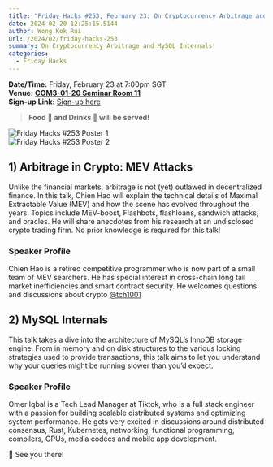 ```yaml
---
title: "Friday Hacks #253, February 23: On Cryptocurrency Arbitrage and MySQL Internals"
date: 2024-02-20 12:25:15.5144
author: Wong Kok Rui
url: /2024/02/friday-hacks-253
summary: On Cryptocurrency Arbitrage and MySQL Internals!
categories:
  - Friday Hacks
---
```


**Date/Time:** Friday, February 23 at 7:00pm SGT<br />
**Venue:** [**COM3-01-20 Seminar Room 11**](https://maps.app.goo.gl/ZLYgaKX8dL4uJjFc7)<br />
**Sign-up Link:** [Sign-up here](https://hckr.cc/fh-253-signup)<br />

> **Food 🍕 and Drinks 🧋 will be served!**

<img src="/img/2024/fh/253-1.jpg" alt="Friday Hacks #253 Poster 1" /><br />
<img src="/img/2024/fh/253-2.jpg" alt="Friday Hacks #253 Poster 2" /><br />

## 1) Arbitrage in Crypto: MEV Attacks

Unlike the financial markets, arbitrage is not (yet) outlawed in decentralized finance. In this talk, Chien Hao will explain the technical details of Maximal Extractable Value (MEV) and how the scene has evolved throughout the years. Topics include MEV-boost, Flashbots, flashloans, sandwich attacks, and oracles. He will share anecdotes from his research at an undisclosed crypto trading firm. No prior knowledge is required for this talk!

### Speaker Profile

Chien Hao is a retired competitive programmer who is now part of a small team of MEV searchers. He has special interest in cross-chain long tail market inefficiencies and smart contract security. He welcomes questions and discussions about crypto [@tch1001](https://t.me/)

## 2) MySQL Internals

This talk takes a dive into the architecture of MySQL’s InnoDB storage engine. From in memory and on disk structures to the various locking strategies used to provide transactions, this talk aims to let you understand why your queries might be running slower than you’d expect.

### Speaker Profile

Omer Iqbal is a Tech Lead Manager at Tiktok, who is a full stack engineer with a passion for building scalable distributed systems and optimizing system performance. He gets very excited in discussions around distributed consensus, Rust, Kubernetes, networking, functional programming, compilers, GPUs, media codecs and mobile app development.

👋 See you there!

